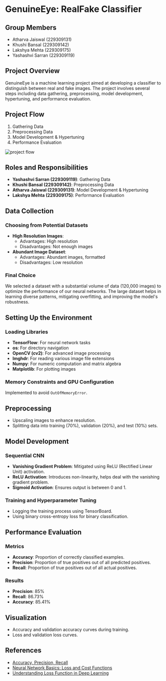# GenuineEye: RealFake Classifier

## Group Members
- Atharva Jaiswal (229309131)
- Khushi Bansal (229309142)
- Lakshya Mehta (229309175)
- Yashashvi Sarran (229309119)

## Project Overview
GenuineEye is a machine learning project aimed at developing a classifier to distinguish between real and fake images. The project involves several steps including data gathering, preprocessing, model development, hypertuning, and performance evaluation.

## Project Flow
1. Gathering Data
2. Preprocessing Data
3. Model Development & Hypertuning
4. Performance Evaluation

![project flow](https://github.com/user-attachments/assets/6da739f1-b0eb-45c0-8e46-6e453f3ff693)

## Roles and Responsibilities
- **Yashashvi Sarran (229309119)**: Gathering Data
- **Khushi Bansal (229309142)**: Preprocessing Data
- **Atharva Jaiswal (229309131)**: Model Development & Hypertuning
- **Lakshya Mehta (229309175)**: Performance Evaluation

## Data Collection
### Choosing from Potential Datasets
- **High Resolution Images**:
  - Advantages: High resolution
  - Disadvantages: Not enough images
- **Abundant Image Dataset**:
  - Advantages: Abundant images, formatted
  - Disadvantages: Low resolution

### Final Choice
We selected a dataset with a substantial volume of data (120,000 images) to optimize the performance of our neural networks. The large dataset helps in learning diverse patterns, mitigating overfitting, and improving the model's robustness.

## Setting Up the Environment
### Loading Libraries
- **TensorFlow**: For neural network tasks
- **os**: For directory navigation
- **OpenCV (cv2)**: For advanced image processing
- **Imghdr**: For reading various image file extensions
- **Numpy**: For numeric computation and matrix algebra
- **Matplotlib**: For plotting images

### Memory Constraints and GPU Configuration
Implemented to avoid `OutOfMemoryError`.

## Preprocessing
- Upscaling images to enhance resolution.
- Splitting data into training (70%), validation (20%), and test (10%) sets.

## Model Development
### Sequential CNN
- **Vanishing Gradient Problem**: Mitigated using ReLU (Rectified Linear Unit) activation.
- **ReLU Activation**: Introduces non-linearity, helps deal with the vanishing gradient problem.
- **Sigmoid Activation**: Ensures output is between 0 and 1.

### Training and Hyperparameter Tuning
- Logging the training process using TensorBoard.
- Using binary cross-entropy loss for binary classification.

## Performance Evaluation
### Metrics
- **Accuracy**: Proportion of correctly classified examples.
- **Precision**: Proportion of true positives out of all predicted positives.
- **Recall**: Proportion of true positives out of all actual positives.

### Results
- **Precision**: 85%
- **Recall**: 86.73%
- **Accuracy**: 85.41%

## Visualization
- Accuracy and validation accuracy curves during training.
- Loss and validation loss curves.

## References
- [Accuracy, Precision, Recall](https://www.evidentlyai.com/classification-metrics/accuracy-precision-recall)
- [Neural Network Basics: Loss and Cost Functions](https://medium.com/artificialis/neural-network-basics-loss-and-cost-functions-9d089e9de5f8)
- [Understanding Loss Function in Deep Learning](https://www.analyticsvidhya.com/blog/2022/06/understanding-loss-function-in-deep-learning/)

